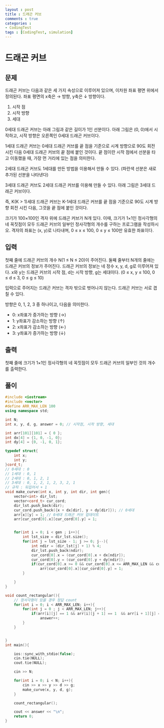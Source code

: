 ```yaml
---
layout : post
title : 드래곤 커브
comments : true
categories : 
- CodingTest
tags : [CodingTest, simulation]
---
```

# 드래곤 커브


## 문제
드래곤 커브는 다음과 같은 세 가지 속성으로 이루어져 있으며, 이차원 좌표 평면 위에서 정의된다. 좌표 평면의 x축은 → 방향, y축은 ↓ 방향이다.

1. 시작 점
2. 시작 방향
3. 세대


0세대 드래곤 커브는 아래 그림과 같은 길이가 1인 선분이다. 아래 그림은 (0, 0)에서 시작하고, 시작 방향은 오른쪽인 0세대 드래곤 커브이다.



1세대 드래곤 커브는 0세대 드래곤 커브를 끝 점을 기준으로 시계 방향으로 90도 회전시킨 다음 0세대 드래곤 커브의 끝 점에 붙인 것이다. 끝 점이란 시작 점에서 선분을 타고 이동했을 때, 가장 먼 거리에 있는 점을 의미한다.



2세대 드래곤 커브도 1세대를 만든 방법을 이용해서 만들 수 있다. (파란색 선분은 새로 추가된 선분을 나타낸다)



3세대 드래곤 커브도 2세대 드래곤 커브를 이용해 만들 수 있다. 아래 그림은 3세대 드래곤 커브이다.



즉, K(K > 1)세대 드래곤 커브는 K-1세대 드래곤 커브를 끝 점을 기준으로 90도 시계 방향 회전 시킨 다음, 그것을 끝 점에 붙인 것이다.

크기가 100×100인 격자 위에 드래곤 커브가 N개 있다. 이때, 크기가 1×1인 정사각형의 네 꼭짓점이 모두 드래곤 커브의 일부인 정사각형의 개수를 구하는 프로그램을 작성하시오. 격자의 좌표는 (x, y)로 나타내며, 0 ≤ x ≤ 100, 0 ≤ y ≤ 100만 유효한 좌표이다.

## 입력
첫째 줄에 드래곤 커브의 개수 N(1 ≤ N ≤ 20)이 주어진다. 둘째 줄부터 N개의 줄에는 드래곤 커브의 정보가 주어진다. 드래곤 커브의 정보는 네 정수 x, y, d, g로 이루어져 있다. x와 y는 드래곤 커브의 시작 점, d는 시작 방향, g는 세대이다. (0 ≤ x, y ≤ 100, 0 ≤ d ≤ 3, 0 ≤ g ≤ 10)

입력으로 주어지는 드래곤 커브는 격자 밖으로 벗어나지 않는다. 드래곤 커브는 서로 겹칠 수 있다.

방향은 0, 1, 2, 3 중 하나이고, 다음을 의미한다.

- 0: x좌표가 증가하는 방향 (→)
- 1: y좌표가 감소하는 방향 (↑)
- 2: x좌표가 감소하는 방향 (←)
- 3: y좌표가 증가하는 방향 (↓)


## 출력

첫째 줄에 크기가 1×1인 정사각형의 네 꼭짓점이 모두 드래곤 커브의 일부인 것의 개수를 출력한다.

## 풀이


```cpp
#include <iostream>
#include <vector>
#define ARR_MAX_LEN 100
using namespace std;

int N;
int x, y, d, g, answer = 0; // 시작점, 시작 방향, 세대 

int arr[101][101] = { 0 };
int dx[4] = {1, 0, -1, 0};
int dy[4] = {0, -1, 0, 1};

typedef struct{
    int x;
    int y;
}cord_t;
// 0세대 : 0
// 1세대 : 0, 1
// 2세대 : 0, 1, 2, 1
// 3세대 : 0, 1, 2, 1, 2, 3, 2, 1
// 규칙 : 뒤집어서 + 1
void make_curve(int x, int y, int dir, int gen){
    vector<int> dir_lst;
    vector<cord_t> cur_cord;
    dir_lst.push_back(dir);
    cur_cord.push_back({x + dx[dir], y + dy[dir]}); // 0세대 
    arr[x][y] = 1; // 0세대 드래곤 커브 업데이트
    arr[cur_cord[0].x][cur_cord[0].y] = 1;


    for(int i = 0; i < gen ; i++){
        int lst_size = dir_lst.size();
        for(int j = lst_size - 1; j >= 0; j--){
            int ndir = (dir_lst[j] + 1) % 4;
            dir_lst.push_back(ndir);
            cur_cord[0].x = (cur_cord[0].x + dx[ndir]);
            cur_cord[0].y = (cur_cord[0].y + dy[ndir]);
            if(cur_cord[0].x >= 0 && cur_cord[0].x <= ARR_MAX_LEN && cur_cord[0].y >= 0 && cur_cord[0].y <= ARR_MAX_LEN)
                arr[cur_cord[0].x][cur_cord[0].y] = 1;
        }

    }
}

void count_rectangular(){
    // 정사각형이 있을 경우 정답 count
    for(int i = 0; i < ARR_MAX_LEN; i++){
        for(int j = 0 ; j < ARR_MAX_LEN; j++){
            if(arr[i][j] == 1 && arr[i][j + 1] == 1  && arr[i + 1][j] == 1  && arr[i + 1][j + 1] == 1)
                answer++;
        }
    }


}
int main(){

    ios::sync_with_stdio(false);
    cin.tie(NULL);
    cout.tie(NULL);

    cin >> N;

    for(int i = 0; i < N; i++){
        cin >> x >> y >> d >> g;
        make_curve(x, y, d, g);
    }

    count_rectangular();

    cout << answer << "\n";
    return 0;
}
```